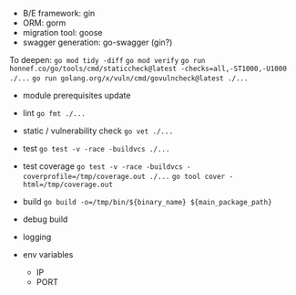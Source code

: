 - B/E framework: gin
- ORM: gorm
- migration tool: goose
- swagger generation: go-swagger (gin?)


To deepen:
`go mod tidy -diff`
`go mod verify`
`go run honnef.co/go/tools/cmd/staticcheck@latest -checks=all,-ST1000,-U1000 ./...`
    `go run golang.org/x/vuln/cmd/govulncheck@latest ./...`

- module prerequisites update

- lint
    `go fmt ./...`

- static / vulnerability check
    `go vet ./...`

- test
    `go test -v -race -buildvcs ./...`

- test coverage
	`go test -v -race -buildvcs -coverprofile=/tmp/coverage.out ./...`
	`go tool cover -html=/tmp/coverage.out`

- build
    `go build -o=/tmp/bin/${binary_name} ${main_package_path}`

- debug build

- logging

- env variables
    - IP
    - PORT